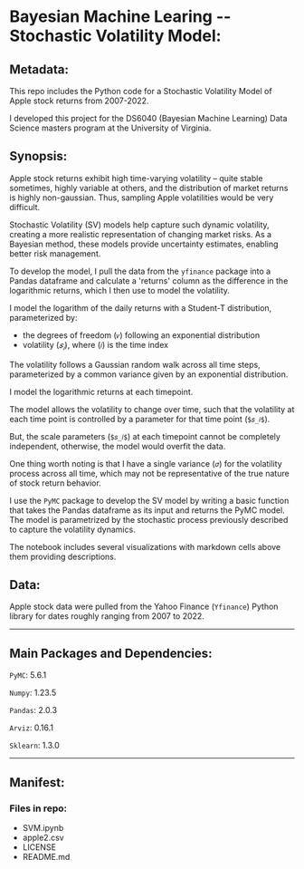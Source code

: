# Bayesian Machine Learing -- Stochastic Volatility Model:

## Metadata:

This repo includes the Python code for a Stochastic Volatility Model of Apple stock returns from 2007-2022.

I developed this project for the DS6040 (Bayesian Machine Learning) Data Science masters program at the University of Virginia.

## Synopsis:

Apple stock returns exhibit high time-varying volatility – quite stable sometimes, highly variable at others, and the distribution of market returns is highly non-gaussian. Thus, sampling Apple volatilities would be very difficult.

Stochastic Volatility (SV) models help capture such dynamic volatility, creating a more realistic representation of changing market risks. As a Bayesian method, these models provide uncertainty estimates, enabling better risk management.

To develop the model, I pull the data from the `yfinance` package into a Pandas dataframe and calculate a 'returns' column as the difference in the logarithmic returns, which I then use to model the volatility.

I model the logarithm of the daily returns with a Student-T distribution, parameterized by:
- the degrees of freedom (`𝜈`) following an exponential distribution 
- volatility ($𝑠_𝑖$), where (`𝑖`) is the time index 

The volatility follows a Gaussian random walk across all time steps, parameterized by a common variance given by an exponential distribution. 

I model the logarithmic returns at each timepoint. 

The model allows the volatility to change over time, such that the volatility at each time point is controlled by a parameter for that time point (`$𝑠_𝑖$`). 

But, the scale parameters (`$𝑠_𝑖$`) at each timepoint cannot be completely independent, otherwise, the model would overfit the data.

One thing worth noting is that I have a single variance (`𝜎`) for the volatility process across all time, which may not be representative of the true nature of stock return behavior.

I use the `PyMC` package to develop the SV model by writing a basic function that takes the Pandas dataframe as its input and returns the PyMC model. The model is parametrized by the stochastic process previously described to capture the volatility dynamics.

The notebook includes several visualizations with markdown cells above them providing descriptions.


## Data:

Apple stock data were pulled from the Yahoo Finance (`Yfinance`) Python library for dates roughly ranging from 2007 to 2022.

- - - -
## Main Packages and Dependencies:

`PyMC`:     5.6.1

`Numpy`:    1.23.5

`Pandas`:   2.0.3

`Arviz`:    0.16.1

`Sklearn`:  1.3.0
- - - -

## Manifest:

### Files in repo:
* SVM.ipynb
* apple2.csv
* LICENSE
* README.md
